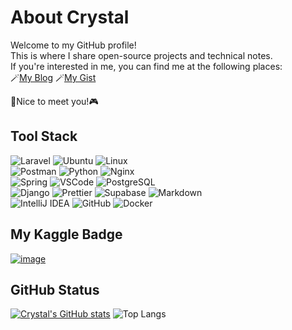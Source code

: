 # About Crystal
Welcome to my GitHub profile! \
This is where I share open-source projects and technical notes. \
If you're interested in me, you can find me at the following places:\
🪄[My Blog](https://x200706.vercel.app/) 🪄[My Gist](https://gist.github.com/x200706)

👾Nice to meet you!🎮

## Tool Stack
<img src="https://img.shields.io/badge/Laravel-1F2544?style=for-the-badge&logo=laravel&logoColor=white" alt="Laravel"> <img src="https://img.shields.io/badge/Ubuntu-1F2544?style=for-the-badge&logo=ubuntu&logoColor=white" alt="Ubuntu"> <img src="https://img.shields.io/badge/Linux-1F2544?style=for-the-badge&logo=linux&logoColor=white" alt="Linux">\
<img src="https://img.shields.io/badge/Postman-474F7A?style=for-the-badge&logo=Postman&logoColor=white" alt="Postman"> <img src="https://img.shields.io/badge/Python-474F7A?style=for-the-badge&logo=python&logoColor=blue" alt="Python"> <img src="https://img.shields.io/badge/Nginx-474F7A?style=for-the-badge&logo=nginx&logoColor=white" alt="Nginx">\
<img src="https://img.shields.io/badge/Spring-81689D?style=for-the-badge&logo=spring&logoColor=white" alt="Spring"> <img src="https://img.shields.io/badge/VSCode-81689D?style=for-the-badge&logo=visual%20studio%20code&logoColor=white" alt="VSCode"> <img src="https://img.shields.io/badge/PostgreSQL-81689D?style=for-the-badge&logo=postgresql&logoColor=white" alt="PostgreSQL">\
<img src="https://img.shields.io/badge/Django-C95792?style=for-the-badge&logo=django&logoColor=green" alt="Django"> <img src="https://img.shields.io/badge/prettier-C95792?style=for-the-badge&logo=prettier&logoColor=F7BA3E" alt="Prettier"> <img src="https://img.shields.io/badge/Supabase-C95792?style=for-the-badge&logo=supabase&logoColor=white" alt="Supabase"> <img src="https://img.shields.io/badge/Markdown-C95792?style=for-the-badge&logo=markdown&logoColor=white" alt="Markdown">\
<img src="https://img.shields.io/badge/IntelliJ_IDEA-F8B55F.svg?style=for-the-badge&logo=intellij-idea&logoColor=white" alt="IntelliJ IDEA"> <img src="https://img.shields.io/badge/GitHub-F8B55F?style=for-the-badge&logo=github&logoColor=white" alt="GitHub">  <img src="https://img.shields.io/badge/Docker-F8B55F?style=for-the-badge&logo=docker&logoColor=white" alt="Docker">

## My Kaggle Badge
[![image](https://github.com/user-attachments/assets/b3f5d74f-ae64-4a82-9694-f3f8589799ed)](https://www.kaggle.com/x200706)

## GitHub Status
[![Crystal's GitHub stats](https://github-readme-stats.vercel.app/api?username=x200706&show_icons=true&theme=omni&rank_icon=percentile)](https://github.com/anuraghazra/github-readme-stats)
![Top Langs](https://github-readme-stats.vercel.app/api/top-langs/?username=x200706\&layout=compact&theme=omni)
